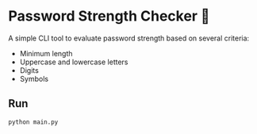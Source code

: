 # Password Strength Checker 🔐

A simple CLI tool to evaluate password strength based on several criteria:
- Minimum length
- Uppercase and lowercase letters
- Digits
- Symbols

## Run
```bash
python main.py
